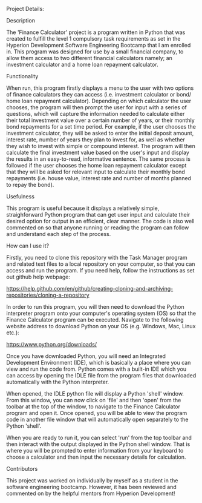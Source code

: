 Project Details:

Description

The 'Finance Calculator' project is a program written in Python that was created to fulfill the level 1 compulsory task requirements as set in the Hyperion Development Software Engineering Bootcamp that I am enrolled in. This program was designed for use by a small financial company, to allow them access to two different financial calculators namely; an investment calculator and a home loan repayment calculator.

Functionality

When run, this program firstly displays a menu to the user with two options of finance calculators they can access (i.e. investment calculator or bond/ home loan repayment calculator). Depending on which calculator the user chooses, the program will then prompt the user for input with a series of questions, which will capture the information needed to calculate either their total investment value over a certain number of years, or their monthly bond repayments for a set time period. For example, if the user chooses the investment calculator, they will be asked to enter the initial deposit amount, interest rate, number of years they plan to invest for, as well as whether they wish to invest with simple or compound interest. The program will then calculate the final investment value based on the user's input and display the results in an easy-to-read, informative sentence. The same process is followed if the user chooses the home loan repayment calculator except that they will be asked for relevant input to calculate their monthly bond repayments (i.e. house value, interest rate and number of months planned to repay the bond).

Usefulness

This program is useful because it displays a relatively simple, straighforward Python program that can get user input and calculate their desired option for output in an efficient, clear manner. The code is also well commented on so that anyone running or reading the program can follow and understand each step of the process.

How can I use it?

Firstly, you need to clone this repository with the Task Manager program and related text files to a local repository on your computer, so that you can access and run the program. If you need help, follow the instructions as set out github help webpage:


https://help.github.com/en/github/creating-cloning-and-archiving-repositories/cloning-a-repository

In order to run this program, you will then need to download the Python interpreter program onto your computer's operating system (OS) so that the Finance Calculator program can be executed. Navigate to the following website address to download Python on your OS (e.g. Windows, Mac, Linux etc.):


https://www.python.org/downloads/

Once you have downloaded Python, you will need an Integrated Development Environment (IDE), which is basically a place where you can view and run the code from. Python comes with a built-in IDE which you can access by opening the IDLE file from the program files that downloaded automatically with the Python interpreter.

When opened, the IDLE python file will display a Python 'shell' window. From this window, you can now click on 'file' and then 'open' from the toolbar at the top of the window, to navigate to the Finance Calculator program and open it. Once opened, you will be able to view the program code in another file window that will automatically open separately to the Python 'shell'.

When you are ready to run it, you can select 'run' from the top toolbar and then interact with the output displayed in the Python shell window. That is where you will be prompted to enter information from your keyboard to choose a calculator and then input the necessary details for calculation.

Contributors

This project was worked on individually by myself as a student in the software engineering bootcamp. However, it has been reviewed and commented on by the helpful mentors from Hyperion Development!
